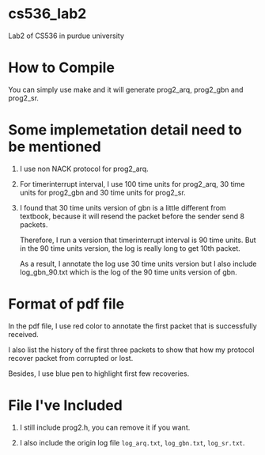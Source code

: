 # cs536_lab2

Lab2 of CS536 in purdue university

# How to Compile 

You can simply use make and it will generate prog2_arq, prog2_gbn and prog2_sr.

# Some implemetation detail need to be mentioned

1. I use non NACK protocol for prog2_arq. 

2. For timerinterrupt interval, I use 100 time units for prog2_arq, 30 time units for prog2_gbn and 30 time units for prog2_sr.

3. I found that 30 time units version of gbn is a little different from textbook, because it will resend the packet before the sender send 8 packets.
   
   Therefore, I run a version that timerinterrupt interval is 90 time units. But in the 90 time units version, the log is really long to get 10th packet.
   
   As a result, I annotate the log use 30 time units version but I also include log_gbn_90.txt which is the log of the 90 time units version of gbn.  

 
# Format of pdf file

In the pdf file, I use red color to annotate the first packet that is successfully received.

I also list the history of the first three packets to show that how my protocol recover packet from corrupted or lost.

Besides, I use blue pen to highlight first few recoveries. 

# File I've Included

1. I still include prog2.h, you can remove it if you want.

2. I also include the origin log file `log_arq.txt`, `log_gbn.txt`, `log_sr.txt`. 